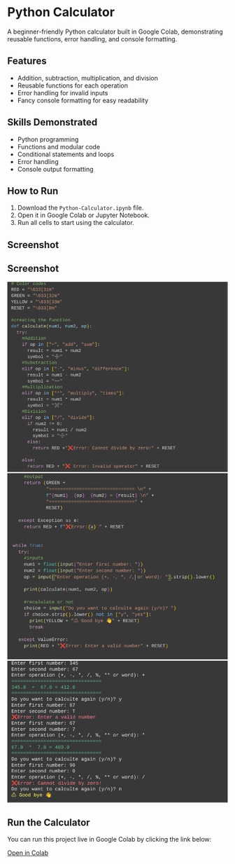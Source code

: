 # Python Calculator

A beginner-friendly Python calculator built in Google Colab, demonstrating reusable functions, error handling, and console formatting.

## Features
- Addition, subtraction, multiplication, and division
- Reusable functions for each operation
- Error handling for invalid inputs
- Fancy console formatting for easy readability

## Skills Demonstrated
- Python programming
- Functions and modular code
- Conditional statements and loops
- Error handling
- Console output formatting

## How to Run
1. Download the `Python-Calculator.ipynb` file.
2. Open it in Google Colab or Jupyter Notebook.
3. Run all cells to start using the calculator.

## Screenshot
## Screenshot
![Python Calculator Part 1](calculator_part1.png)
![Python Calculator Part 2](calculator_part2.png)
![Python Calculator Output](calculator_output.png)
## Run the Calculator
You can run this project live in Google Colab by clicking the link below:

[Open in Colab](https://colab.research.google.com/github/TirasCE/Python-Calculator/blob/main/Python-Calculator.ipynb)
